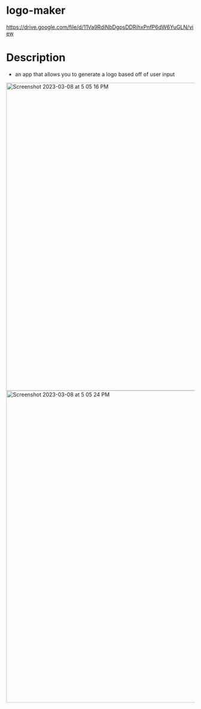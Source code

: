 # logo-maker
https://drive.google.com/file/d/11Va9RdiNbDgpsDDRihxPnfP6dW6YuGLN/view
# Description
- an app that allows you to generate a logo based off of user input


<img width="822" alt="Screenshot 2023-03-08 at 5 05 16 PM" src="https://user-images.githubusercontent.com/122828454/223881005-39adad34-dabf-4956-9c8d-6f6b25f9155f.png">
<img width="833" alt="Screenshot 2023-03-08 at 5 05 24 PM" src="https://user-images.githubusercontent.com/122828454/223881028-c5e6a767-54d9-4835-ac44-2237b72ef713.png">
